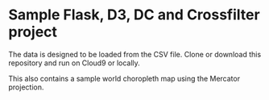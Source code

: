 # Sample Flask, D3, DC and Crossfilter project

The data is designed to be loaded from the CSV file. Clone or download this repository and run on Cloud9 or locally.

This also contains a sample world choropleth map using the Mercator projection.

